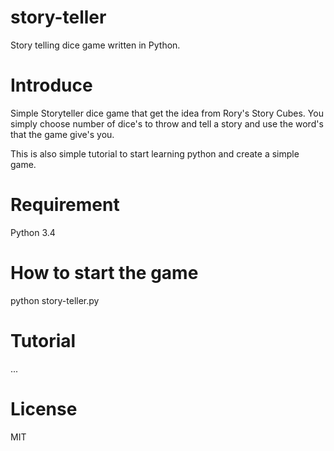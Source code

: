 # story-teller

Story telling dice game written in Python. 

# Introduce

Simple Storyteller dice game that get the idea from Rory's Story Cubes.
You simply choose number of dice's to throw and tell a story and use the
word's that the game give's you.

This is also simple tutorial to start learning python and create a
simple game.

# Requirement

Python 3.4

# How to start the game

python story-teller.py

# Tutorial

...

# License

MIT
